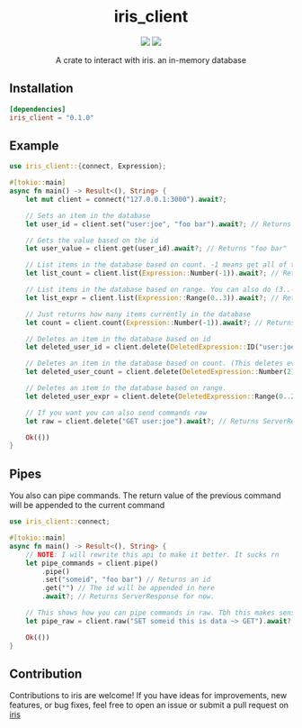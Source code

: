 <h1 align="center">iris_client</h1>
<p align="center">
    <img src="https://img.shields.io/crates/v/iris_client" />
    <img src="https://img.shields.io/crates/dr/iris_client" />
</p>
<p align="center">A crate to interact with iris. an in-memory database</p>

## Installation

```toml
[dependencies]
iris_client = "0.1.0"
```

## Example

```rust
use iris_client::{connect, Expression};

#[tokio::main]
async fn main() -> Result<(), String> {
    let mut client = connect("127.0.0.1:3000").await?;

    // Sets an item in the database
    let user_id = client.set("user:joe", "foo bar").await?; // Returns the id so "user:joe"

    // Gets the value based on the id
    let user_value = client.get(user_id).await?; // Returns "foo bar"

    // List items in the database based on count. -1 means get all of them
    let list_count = client.list(Expression::Number(-1)).await?; // Returns Vec<Item>

    // List items in the database based on range. You can also do (3..-1) to get the items from 3 up to the length of the items
    let list_expr = client.list(Expression::Range(0..3)).await?; // Returns Vec<Item>

    // Just returns how many items currently in the database
    let count = client.count(Expression::Number(-1)).await?; // Returns u32

    // Deletes an item in the database based on id
    let deleted_user_id = client.delete(DeletedExpression::ID("user:joe")).await?; // Returns Vec<Item>

    // Deletes an item in the database based on count. (This deletes every item from 0 to 2)
    let deleted_user_count = client.delete(DeletedExpression::Number(2)).await?; // Returns Vec<Item>

    // Deletes an item in the database based on range.
    let deleted_user_expr = client.delete(DeletedExpression::Range(0..2)).await?; // Returns Vec<Item>

    // If you want you can also send commands raw
    let raw = client.delete("GET user:joe").await?; // Returns ServerResponse

    Ok(())
}
```

## Pipes

You also can pipe commands. The return value of the previous command will be appended to the current command

```rust
use iris_client::connect;

#[tokio::main]
async fn main() -> Result<(), String> {
    // NOTE: I will rewrite this api to make it better. It sucks rn
    let pipe_commands = client.pipe()
        .pipe()
        .set("someid", "foo bar") // Returns an id
        .get("") // The id will be appended in here
        .await?; // Returns ServerResponse for now.

    // This shows how you can pipe commands in raw. Tbh this makes sense more than the current pipe api
    let pipe_raw = client.raw("SET someid this is data ~> GET").await?; // Returns ServerResponse

    Ok(())
}
```

## Contribution

Contributions to iris are welcome! If you have ideas for improvements, new features, or bug fixes, feel free to open an issue or submit a pull request on [iris](https://github.com/qxb3/iris)
